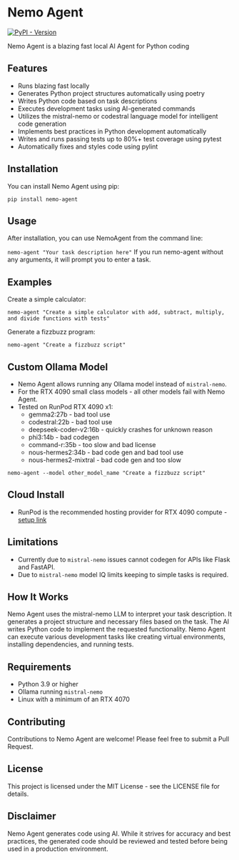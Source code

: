 # Nemo Agent

[![PyPI - Version](https://img.shields.io/pypi/v/nemo-agent)](https://pypi.org/project/nemo-agent/)

Nemo Agent is a blazing fast local AI Agent for Python coding

## Features
* Runs blazing fast locally
* Generates Python project structures automatically using poetry
* Writes Python code based on task descriptions
* Executes development tasks using AI-generated commands
* Utilizes the mistral-nemo or codestral language model for intelligent code generation
* Implements best practices in Python development automatically
* Writes and runs passing tests up to 80%+ test coverage using pytest
* Automatically fixes and styles code using pylint

## Installation
You can install Nemo Agent using pip:

`pip install nemo-agent`

## Usage
After installation, you can use NemoAgent from the command line:

`nemo-agent "Your task description here"`
If you run nemo-agent without any arguments, it will prompt you to enter a task.

## Examples
Create a simple calculator:

`nemo-agent "Create a simple calculator with add, subtract, multiply, and divide functions with tests"`

Generate a fizzbuzz program:

`nemo-agent "Create a fizzbuzz script"`

## Custom Ollama Model
* Nemo Agent allows running any Ollama model instead of `mistral-nemo`.
* For the RTX 4090 small class models - all other models fail with Nemo Agent.
* Tested on RunPod RTX 4090 x1: 
    * gemma2:27b - bad tool use
    * codestral:22b - bad tool use
    * deepseek-coder-v2:16b - quickly crashes for unknown reason
    * phi3:14b - bad codegen
    * command-r:35b - too slow and bad license
    * nous-hermes2:34b - bad code gen and bad tool use
    * nous-hermes2-mixtral - bad code gen and too slow

`nemo-agent --model other_model_name "Create a fizzbuzz script"`

## Cloud Install
* RunPod is the recommended hosting provider for RTX 4090 compute - [setup link](https://docs.runpod.io/tutorials/pods/run-ollama)

## Limitations

* Currently due to `mistral-nemo` issues cannot codegen for APIs like Flask and FastAPI.
* Due to `mistral-nemo` model IQ limits keeping to simple tasks is required.

## How It Works

Nemo Agent uses the mistral-nemo LLM to interpret your task description.
It generates a project structure and necessary files based on the task.
The AI writes Python code to implement the requested functionality.
Nemo Agent can execute various development tasks like creating virtual environments, installing dependencies, and running tests.

## Requirements
* Python 3.9 or higher
* Ollama running `mistral-nemo`
* Linux with a minimum of an RTX 4070

## Contributing
Contributions to Nemo Agent are welcome! Please feel free to submit a Pull Request.

## License
This project is licensed under the MIT License - see the LICENSE file for details.

## Disclaimer
Nemo Agent generates code using AI. While it strives for accuracy and best practices, the generated code should be reviewed and tested before being used in a production environment.
